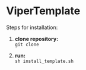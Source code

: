# ViperTemplate

Steps for installation:

1. **clone repository:** \
  `git clone` 

2. **run:** <br>
  `sh install_template.sh`
